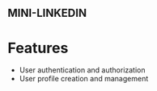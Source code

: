 ##  MINI-LINKEDIN

#  Features
- User authentication and authorization
- User profile creation and management
